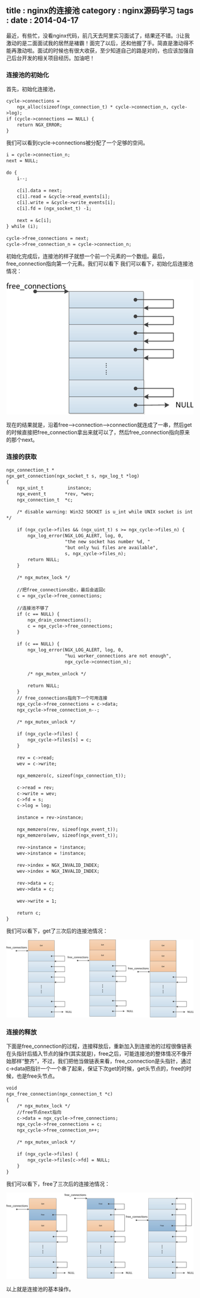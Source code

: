 title    : nginx的连接池
category : nginx源码学习
tags     : 
date     : 2014-04-17
---

最近，有些忙，没看nginx代码，前几天去阿里实习面试了，结果还不错。:)让我激动的是二面面试我的居然是褚霸！面完了以后，还和他握了手。简直是激动得不能再激动啦。面试的时候也有很大收获，至少知道自己的路是对的，也应该加强自己后台开发的相关项目经历。加油吧！


### 连接池的初始化

首先，初始化连接池，

    cycle->connections =
        ngx_alloc(sizeof(ngx_connection_t) * cycle->connection_n, cycle->log);
    if (cycle->connections == NULL) {
        return NGX_ERROR;
    }

我们可以看到cycle->connections被分配了一个足够的空间。

    i = cycle->connection_n;
    next = NULL;

    do {
        i--;

        c[i].data = next;
        c[i].read = &cycle->read_events[i];
        c[i].write = &cycle->write_events[i];
        c[i].fd = (ngx_socket_t) -1;

        next = &c[i];
    } while (i);

    cycle->free_connections = next;
    cycle->free_connection_n = cycle->connection_n;

初始化完成后，连接池的样子就想一个前一个元素的一个数组。最后，free_connection指向第一个元素。我们可以看下
我们可以看下，初始化后连接池情况：

![connections_init](/assets/post/2014-04-17-nginxconnections/connections_init.png)

现在的结果就是，沿着free-->connection-->connection就连成了一串，然后get的时候直接把free_connection拿出来就可以了，然后free_connection指向原来的那个next。

### 连接的获取

    ngx_connection_t *
    ngx_get_connection(ngx_socket_t s, ngx_log_t *log)
    {
        ngx_uint_t         instance;
        ngx_event_t       *rev, *wev;
        ngx_connection_t  *c;

        /* disable warning: Win32 SOCKET is u_int while UNIX socket is int */

        if (ngx_cycle->files && (ngx_uint_t) s >= ngx_cycle->files_n) {
            ngx_log_error(NGX_LOG_ALERT, log, 0,
                          "the new socket has number %d, "
                          "but only %ui files are available",
                          s, ngx_cycle->files_n);
            return NULL;
        }

        /* ngx_mutex_lock */

        //把free_connections给c，最后会返回c
        c = ngx_cycle->free_connections;

        //连接池不够了
        if (c == NULL) {
            ngx_drain_connections();
            c = ngx_cycle->free_connections;
        }

        if (c == NULL) {
            ngx_log_error(NGX_LOG_ALERT, log, 0,
                          "%ui worker_connections are not enough",
                          ngx_cycle->connection_n);

            /* ngx_mutex_unlock */

            return NULL;
        }
        // free_connections指向下一个可用连接
        ngx_cycle->free_connections = c->data;
        ngx_cycle->free_connection_n--;

        /* ngx_mutex_unlock */

        if (ngx_cycle->files) {
            ngx_cycle->files[s] = c;
        }

        rev = c->read;
        wev = c->write;

        ngx_memzero(c, sizeof(ngx_connection_t));

        c->read = rev;
        c->write = wev;
        c->fd = s;
        c->log = log;

        instance = rev->instance;

        ngx_memzero(rev, sizeof(ngx_event_t));
        ngx_memzero(wev, sizeof(ngx_event_t));

        rev->instance = !instance;
        wev->instance = !instance;

        rev->index = NGX_INVALID_INDEX;
        wev->index = NGX_INVALID_INDEX;

        rev->data = c;
        wev->data = c;

        wev->write = 1;

        return c;
    }
我们可以看下，get了三次后的连接池情况：

![connections_get](/assets/post/2014-04-17-nginxconnections/connections_get.png)


### 连接的释放

下面是free_connection的过程，连接释放后，重新加入到连接池的过程很像链表在头指针后插入节点的操作(其实就是)，free之后，可能连接池的整体情况不像开始那样“整齐”，不过，我们把他当做链表来看，free_connection是头指针，通过c->data把指针一个一个串了起来，保证下次get的时候，get头节点的，free的时候，也是free头节点。

    void
    ngx_free_connection(ngx_connection_t *c)
    {
        /* ngx_mutex_lock */
        //free节点next指向
        c->data = ngx_cycle->free_connections;
        ngx_cycle->free_connections = c;
        ngx_cycle->free_connection_n++;

        /* ngx_mutex_unlock */

        if (ngx_cycle->files) {
            ngx_cycle->files[c->fd] = NULL;
        }
    }
我们可以看下，free了三次后的连接池情况：

![connections_free](/assets/post/2014-04-17-nginxconnections/connections_free.png)

以上就是连接池的基本操作。